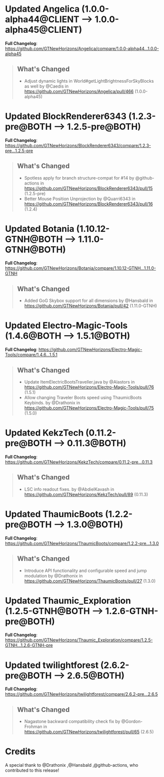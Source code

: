 # Updated Angelica (1.0.0-alpha44@CLIENT --> 1.0.0-alpha45@CLIENT)
**Full Changelog**: https://github.com/GTNewHorizons/Angelica/compare/1.0.0-alpha44...1.0.0-alpha45
>## What's Changed
> * Adjust dynamic lights in World#getLightBrightnessForSkyBlocks as well by @Caedis in https://github.com/GTNewHorizons/Angelica/pull/466 (1.0.0-alpha45)
>

# Updated BlockRenderer6343 (1.2.3-pre@BOTH --> 1.2.5-pre@BOTH)
**Full Changelog**: https://github.com/GTNewHorizons/BlockRenderer6343/compare/1.2.3-pre...1.2.5-pre
>## What's Changed
> * Spotless apply for branch structure-compat for #14 by @github-actions in https://github.com/GTNewHorizons/BlockRenderer6343/pull/15 (1.2.5-pre)
> * Better Mouse Position Unprojection by @Quarri6343 in https://github.com/GTNewHorizons/BlockRenderer6343/pull/16 (1.2.4)
>

# Updated Botania (1.10.12-GTNH@BOTH --> 1.11.0-GTNH@BOTH)
**Full Changelog**: https://github.com/GTNewHorizons/Botania/compare/1.10.12-GTNH...1.11.0-GTNH
>## What's Changed
> * Added GoG Skybox support for all dimensions by @Hansbald in https://github.com/GTNewHorizons/Botania/pull/42 (1.11.0-GTNH)
>

# Updated Electro-Magic-Tools (1.4.6@BOTH --> 1.5.1@BOTH)
**Full Changelog**: https://github.com/GTNewHorizons/Electro-Magic-Tools/compare/1.4.6...1.5.1
>## What's Changed
> * Update ItemElectricBootsTraveller.java by @Alastors in https://github.com/GTNewHorizons/Electro-Magic-Tools/pull/76 (1.5.1)
> * Allow changing Traveler Boots speed using ThaumicBoots Keybinds. by @Drathonix in https://github.com/GTNewHorizons/Electro-Magic-Tools/pull/75 (1.5.0)
>

# Updated KekzTech (0.11.2-pre@BOTH --> 0.11.3@BOTH)
**Full Changelog**: https://github.com/GTNewHorizons/KekzTech/compare/0.11.2-pre...0.11.3
>## What's Changed
> * LSC info readout fixes. by @AbdielKavash in https://github.com/GTNewHorizons/KekzTech/pull/89 (0.11.3)
>

# Updated ThaumicBoots (1.2.2-pre@BOTH --> 1.3.0@BOTH)
**Full Changelog**: https://github.com/GTNewHorizons/ThaumicBoots/compare/1.2.2-pre...1.3.0
>## What's Changed
> * Introduce API functionality and configurable speed and jump modulation by @Drathonix in https://github.com/GTNewHorizons/ThaumicBoots/pull/27 (1.3.0)
>

# Updated Thaumic_Exploration (1.2.5-GTNH@BOTH --> 1.2.6-GTNH-pre@BOTH)
**Full Changelog**: https://github.com/GTNewHorizons/Thaumic_Exploration/compare/1.2.5-GTNH...1.2.6-GTNH-pre

# Updated twilightforest (2.6.2-pre@BOTH --> 2.6.5@BOTH)
**Full Changelog**: https://github.com/GTNewHorizons/twilightforest/compare/2.6.2-pre...2.6.5
>## What's Changed
> * Nagastone backward compatibility check fix by @Gordon-Frohman in https://github.com/GTNewHorizons/twilightforest/pull/65 (2.6.5)
>

# Credits
A special thank to @Drathonix ,@Hansbald ,@github-actions, who contributed to this release!